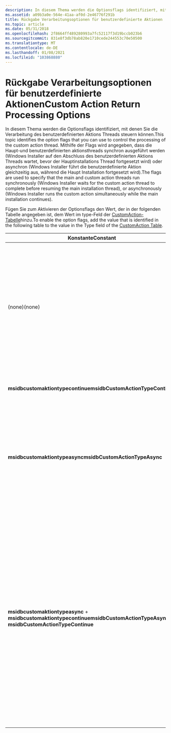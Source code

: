 ```yaml
---
description: In diesem Thema werden die Optionsflags identifiziert, mit denen Sie die Verarbeitung des benutzerdefinierten Aktions Threads steuern können.
ms.assetid: a09b3a0e-564e-41aa-af0d-2e46776f291b
title: Rückgabe Verarbeitungsoptionen für benutzerdefinierte Aktionen
ms.topic: article
ms.date: 05/31/2018
ms.openlocfilehash: 2f8664ff489280993a7fc52117f3d19bccb023b6
ms.sourcegitcommit: 831e8f3db78ab820e1710cede244553c70e50500
ms.translationtype: MT
ms.contentlocale: de-DE
ms.lasthandoff: 01/08/2021
ms.locfileid: "103868880"
---
```

# <a name="custom-action-return-processing-options"></a><span data-ttu-id="a9be7-103">Rückgabe Verarbeitungsoptionen für benutzerdefinierte Aktionen</span><span class="sxs-lookup"><span data-stu-id="a9be7-103">Custom Action Return Processing Options</span></span>

<span data-ttu-id="a9be7-104">In diesem Thema werden die Optionsflags identifiziert, mit denen Sie die Verarbeitung des benutzerdefinierten Aktions Threads steuern können.</span><span class="sxs-lookup"><span data-stu-id="a9be7-104">This topic identifies the option flags that you can use to control the processing of the custom action thread.</span></span> <span data-ttu-id="a9be7-105">Mithilfe der Flags wird angegeben, dass die Haupt-und benutzerdefinierten aktionsthreads synchron ausgeführt werden (Windows Installer auf den Abschluss des benutzerdefinierten Aktions Threads wartet, bevor der Hauptinstallations Thread fortgesetzt wird) oder asynchron (Windows Installer führt die benutzerdefinierte Aktion gleichzeitig aus, während die Haupt Installation fortgesetzt wird).</span><span class="sxs-lookup"><span data-stu-id="a9be7-105">The flags are used to specify that the main and custom action threads run synchronously (Windows Installer waits for the custom action thread to complete before resuming the main installation thread), or asynchronously (Windows Installer runs the custom action simultaneously while the main installation continues).</span></span>

<span data-ttu-id="a9be7-106">Fügen Sie zum Aktivieren der Optionsflags den Wert, der in der folgenden Tabelle angegeben ist, dem Wert im type-Feld der [CustomAction-Tabelle](customaction-table.md)hinzu.</span><span class="sxs-lookup"><span data-stu-id="a9be7-106">To enable the option flags, add the value that is identified in the following table to the value in the Type field of the [CustomAction Table](customaction-table.md).</span></span>



| <span data-ttu-id="a9be7-107">Konstante</span><span class="sxs-lookup"><span data-stu-id="a9be7-107">Constant</span></span>                                                           | <span data-ttu-id="a9be7-108">Hexadezimal</span><span class="sxs-lookup"><span data-stu-id="a9be7-108">Hexadecimal</span></span>             | <span data-ttu-id="a9be7-109">Decimal</span><span class="sxs-lookup"><span data-stu-id="a9be7-109">Decimal</span></span> | <span data-ttu-id="a9be7-110">BESCHREIBUNG</span><span class="sxs-lookup"><span data-stu-id="a9be7-110">Description</span></span>                                                                                                                                                                                                                                                                                                                                                                                                                                                                                                                    |
|--------------------------------------------------------------------|-------------------------|---------|--------------------------------------------------------------------------------------------------------------------------------------------------------------------------------------------------------------------------------------------------------------------------------------------------------------------------------------------------------------------------------------------------------------------------------------------------------------------------------------------------------------------------------|
| <span data-ttu-id="a9be7-111">(none)</span><span class="sxs-lookup"><span data-stu-id="a9be7-111">(none)</span></span>                                                             | <span data-ttu-id="a9be7-112">0x00000000</span><span class="sxs-lookup"><span data-stu-id="a9be7-112">0x00000000</span></span>              | <span data-ttu-id="a9be7-113">+0</span><span class="sxs-lookup"><span data-stu-id="a9be7-113">+0</span></span>      | <span data-ttu-id="a9be7-114">Eine synchrone Ausführung, die fehlschlägt, wenn der Exitcode nicht 0 (null) ist.</span><span class="sxs-lookup"><span data-stu-id="a9be7-114">A synchronous execution that fails if the exit code is not 0 (zero).</span></span> <br/> <span data-ttu-id="a9be7-115">Wenn das Flag "msidbcustomaction typecontinue" nicht festgelegt ist, muss die benutzerdefinierte Aktion einen der Rückgabewerte zurückgeben, die in den [Rückgabe Werten der benutzerdefinierten Aktion](custom-action-return-values.md)beschrieben werden.</span><span class="sxs-lookup"><span data-stu-id="a9be7-115">If the flag msidbCustomActionTypeContinue is not set, then the custom action must return one of the return values that is described in [Custom Action Return Values](custom-action-return-values.md).</span></span><br/>                                                                                                                                                                                                                             |
| <span data-ttu-id="a9be7-116">**msidbcustomaktiontypecontinue**</span><span class="sxs-lookup"><span data-stu-id="a9be7-116">**msidbCustomActionTypeContinue**</span></span>                                  | <span data-ttu-id="a9be7-117">0x00000040</span><span class="sxs-lookup"><span data-stu-id="a9be7-117">0x00000040</span></span>              | <span data-ttu-id="a9be7-118">+ 64</span><span class="sxs-lookup"><span data-stu-id="a9be7-118">+64</span></span>     | <span data-ttu-id="a9be7-119">Eine synchrone Ausführung, die Exitcode ignoriert und fortgesetzt wird.</span><span class="sxs-lookup"><span data-stu-id="a9be7-119">A synchronous execution that ignores exit code and continues.</span></span><br/>                                                                                                                                                                                                                                                                                                                                                                                                                                                       |
| <span data-ttu-id="a9be7-120">**msidbcustomaktiontypeasync**</span><span class="sxs-lookup"><span data-stu-id="a9be7-120">**msidbCustomActionTypeAsync**</span></span>                                     | <span data-ttu-id="a9be7-121">0x00000080</span><span class="sxs-lookup"><span data-stu-id="a9be7-121">0x00000080</span></span>              | <span data-ttu-id="a9be7-122">+ 128</span><span class="sxs-lookup"><span data-stu-id="a9be7-122">+128</span></span>    | <span data-ttu-id="a9be7-123">Eine asynchrone Ausführung, die auf den Exitcode am Ende der Sequenz wartet.</span><span class="sxs-lookup"><span data-stu-id="a9be7-123">An asynchronous execution that waits for exit code at the end of the sequence.</span></span><br/> <span data-ttu-id="a9be7-124">Diese Option kann nicht mit [gleichzeitigen Installationen](concurrent-installations.md), [Rollbacks von benutzerdefinierten Aktionen](rollback-custom-actions.md)oder Skripterstellung für [benutzerdefinierte Aktionen](scripts.md)verwendet werden.</span><span class="sxs-lookup"><span data-stu-id="a9be7-124">This option cannot be used with [Concurrent Installations](concurrent-installations.md), [Rollback Custom Actions](rollback-custom-actions.md), or [Script Custom Actions](scripts.md).</span></span><br/>                                                                                                                                                                                                                                |
| <span data-ttu-id="a9be7-125">**msidbcustomaktiontypeasync**  +  **msidbcustomaktiontypecontinue**</span><span class="sxs-lookup"><span data-stu-id="a9be7-125">**msidbCustomActionTypeAsync** + **msidbCustomActionTypeContinue**</span></span> | <span data-ttu-id="a9be7-126">0x00000040 + 0x00000080</span><span class="sxs-lookup"><span data-stu-id="a9be7-126">0x00000040 + 0x00000080</span></span> | <span data-ttu-id="a9be7-127">+192</span><span class="sxs-lookup"><span data-stu-id="a9be7-127">+192</span></span>    | <span data-ttu-id="a9be7-128">Eine asynchrone Ausführung, die nicht auf den Abschluss wartet.</span><span class="sxs-lookup"><span data-stu-id="a9be7-128">An asynchronous execution that does not wait for completion.</span></span><br/> <span data-ttu-id="a9be7-129">Die Ausführung wird nach dem Beenden Windows Installer fortgesetzt.</span><span class="sxs-lookup"><span data-stu-id="a9be7-129">Execution continues after Windows Installer terminates.</span></span><br/> <span data-ttu-id="a9be7-130">Diese Option kann nur mit den benutzerdefinierten exe-Aktionen verwendet werden, die [ausführbare Dateien](executable-files.md)sind.</span><span class="sxs-lookup"><span data-stu-id="a9be7-130">This option can only be used with the EXE type custom actions that is, [executable files](executable-files.md).</span></span> <br/> <span data-ttu-id="a9be7-131">Alle anderen Typen von benutzerdefinierten Aktionen können nur in der Installationssitzung asynchron sein und müssen beendet werden, damit die Installation beendet wird.</span><span class="sxs-lookup"><span data-stu-id="a9be7-131">All other types of custom actions can be asynchronous only within the install session, and must end for the installation to terminate.</span></span><br/> <span data-ttu-id="a9be7-132">Diese Option kann nicht mit [gleichzeitigen Installationen](concurrent-installations.md)verwendet werden.</span><span class="sxs-lookup"><span data-stu-id="a9be7-132">This option cannot be used with [Concurrent Installations](concurrent-installations.md).</span></span><br/> |



 

 

 




